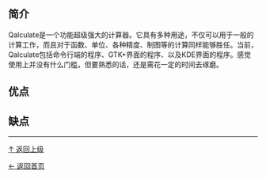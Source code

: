﻿
## 简介

Qalculate是一个功能超级强大的计算器。它具有多种用途，不仅可以用于一般的计算工作，而且对于函数、单位、各种精度、制图等的计算同样能够胜任。当前，Qalculate包括命令行端的程序、GTK+界面的程序、以及KDE界面的程序。感觉使用上并没有什么门槛，但要熟悉的话，还是需花一定的时间去琢磨。

## 优点

## 缺点


----
[↑ 返回上级](https://github.com/asin929/linux-software/blob/master/Science-Education/Science-Education.md)

[← 返回首页](https://github.com/asin929/linux-software)
